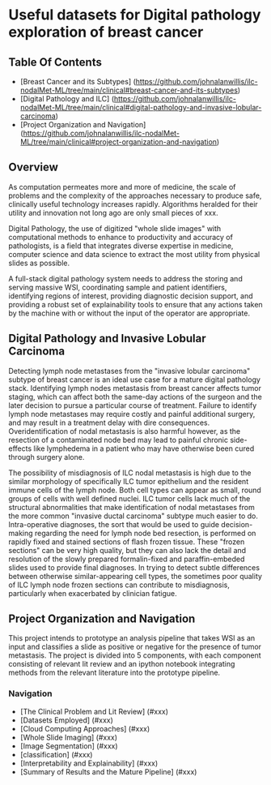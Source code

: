 # Useful datasets for Digital pathology exploration of breast cancer

## Table Of Contents
* [Breast Cancer and its Subtypes] (https://github.com/johnalanwillis/ilc-nodalMet-ML/tree/main/clinical#breast-cancer-and-its-subtypes)
* [Digital Pathology and ILC] (https://github.com/johnalanwillis/ilc-nodalMet-ML/tree/main/clinical#digital-pathology-and-invasive-lobular-carcinoma)
* [Project Organization and Navigation] (https://github.com/johnalanwillis/ilc-nodalMet-ML/tree/main/clinical#project-organization-and-navigation)

## Overview

As computation permeates more and more of medicine, the scale of problems and the complexity of the approaches necessary to produce safe, clinically useful technology increases rapidly. Algorithms heralded for their utility and innovation not long ago are only small pieces of xxx. 

Digital Pathology, the use of digitized "whole slide images" with computational methods to enhance to productivity and accuracy of pathologists, is a field that integrates diverse expertise in medicine, computer science and data science to extract the most utility from physical slides as possible.

A full-stack digital pathology system needs to address the storing and serving massive WSI, coordinating sample and patient identifiers, identifying regions of interest, providing diagnostic decision support, and providing a robust set of explainability tools to ensure that any actions taken by the machine with or without the input of the operator are appropriate. 

## Digital Pathology and Invasive Lobular Carcinoma

Detecting lymph node metastases from the "invasive lobular carcinoma" subtype of breast cancer is an ideal use case for a mature digital pathology stack. Identifying lymph nodes metastasis from breast cancer affects tumor staging, which can affect both the same-day actions of the surgeon and the later decision to pursue a particular course of treatment. Failure to identify lymph node metastases may require costly and painful additional surgery, and may result in a treatment delay with dire consequences. Overidentification of nodal metastasis is also harmful however, as the resection of a contaminated node bed may lead to painful chronic side-effects like lymphedema in a patient who may have otherwise been cured through surgery alone. 

The possibility of misdiagnosis of ILC nodal metastasis is high due to the similar morphology of specifically ILC tumor epithelium and the resident immune cells of the lymph node. Both cell types can appear as small, round groups of cells with well defined nuclei. ILC tumor cells lack much of the structural abnormalities that make identification of nodal metastases from the more common "invasive ductal carcinoma" subtype  much easier to do. Intra-operative diagnoses, the sort that would be used to guide decision-making regarding the need for lymph node bed resection, is performed on rapidly fixed and stained sections of flash frozen tissue. These "frozen sections" can be very high quality, but they can also lack the detail and resolution of the slowly prepared formalin-fixed and paraffin-embeded slides used to provide final diagnoses. In trying to detect subtle differences between otherwise similar-appearing cell types, the sometimes poor quality of ILC lymph node frozen sections can contribute to misdiagnosis, particularly when exacerbated by clinician fatigue. 

## Project Organization and Navigation

This project intends to prototype an analysis pipeline that takes WSI as an input and classifies a slide as positive or negative for the presence of tumor metastasis. The project is divided into 5 components, with each component consisting of relevant lit review and an ipython notebook integrating methods from the relevant literature into the prototype pipeline.

### Navigation
* [The Clinical Problem and Lit Review] (#xxx)
* [Datasets Employed] (#xxx)
* [Cloud Computing Approaches] (#xxx)
* [Whole Slide Imaging] (#xxx)
* [Image Segmentation] (#xxx)
* [classification] (#xxx)
* [Interpretability and Explainability] (#xxx)
* [Summary of Results and the Mature Pipeline] (#xxx)



